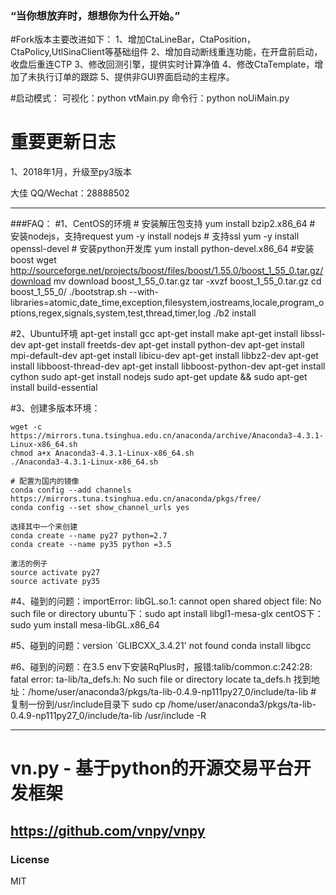 ### “当你想放弃时，想想你为什么开始。”

#Fork版本主要改进如下：
1、增加CtaLineBar，CtaPosition，CtaPolicy,UtlSinaClient等基础组件
2、增加自动断线重连功能，在开盘前启动，收盘后重连CTP
3、修改回测引擎，提供实时计算净值
4、修改CtaTemplate，增加了未执行订单的跟踪
5、提供非GUI界面启动的主程序。

#启动模式：
可视化：python vtMain.py
命令行：python noUiMain.py

# 重要更新日志
1、2018年1月，升级至py3版本

大佳
QQ/Wechat：28888502


--------------------------------------------------------------------------------------------
###FAQ：
#1、CentOS的环境
    # 安装解压包支持
	yum install bzip2.x86_64
	# 安装nodejs，支持request
	yum -y install nodejs
	# 支持ssl
	yum -y install openssl-devel
	# 安装python开发库
    yum  install python-devel.x86_64
	#安装boost
	wget http://sourceforge.net/projects/boost/files/boost/1.55.0/boost_1_55_0.tar.gz/download
	mv download boost_1_55_0.tar.gz
	tar -xvzf boost_1_55_0.tar.gz
	cd boost_1_55_0/
	./bootstrap.sh --with-libraries=atomic,date_time,exception,filesystem,iostreams,locale,program_options,regex,signals,system,test,thread,timer,log
	./b2 install

#2、Ubuntu环境
    apt-get install gcc
    apt-get install make
    apt-get install libssl-dev
    apt-get install freetds-dev
    apt-get install python-dev
    apt-get install mpi-default-dev
    apt-get install libicu-dev
    apt-get install libbz2-dev
    apt-get install libboost-thread-dev
    apt-get install libboost-python-dev
    apt-get install cython
    sudo apt-get install nodejs
    sudo apt-get update && sudo apt-get install build-essential

#3、创建多版本环境：

    wget -c https://mirrors.tuna.tsinghua.edu.cn/anaconda/archive/Anaconda3-4.3.1-Linux-x86_64.sh
    chmod a+x Anaconda3-4.3.1-Linux-x86_64.sh
    ./Anaconda3-4.3.1-Linux-x86_64.sh

    # 配置为国内的镜像
    conda config --add channels https://mirrors.tuna.tsinghua.edu.cn/anaconda/pkgs/free/
    conda config --set show_channel_urls yes

    选择其中一个来创建
    conda create --name py27 python=2.7
    conda create --name py35 python =3.5

    激活的例子
    source activate py27
    source activate py35


#4、碰到的问题：importError: libGL.so.1: cannot open shared object file: No such file or directory
    ubuntu下：sudo apt install libgl1-mesa-glx
    centOS下：sudo yum install mesa-libGL.x86_64

#5、碰到的问题：version `GLIBCXX_3.4.21' not found
    conda install libgcc

#6、碰到的问题：在3.5 env下安装RqPlus时，报错:talib/common.c:242:28: fatal error: ta-lib/ta_defs.h: No such file or directory
    locate ta_defs.h
    找到地址：/home/user/anaconda3/pkgs/ta-lib-0.4.9-np111py27_0/include/ta-lib
    # 复制一份到/usr/include目录下
    sudo cp /home/user/anaconda3/pkgs/ta-lib-0.4.9-np111py27_0/include/ta-lib /usr/include -R


--------------------------------------------------------------------------------------------
# vn.py - 基于python的开源交易平台开发框架
https://github.com/vnpy/vnpy
--------------------------------------------------------------------------------------------
### License
MIT

